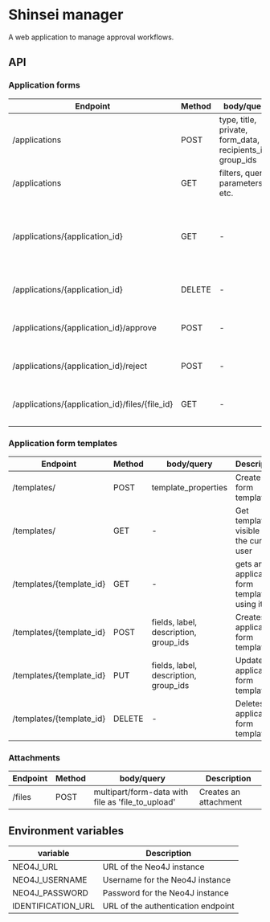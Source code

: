 # Shinsei manager
A web application to manage approval workflows.

## API
### Application forms
| Endpoint | Method | body/query | Description
| --- | --- | --- | --- |
| /applications | POST | type, title, private, form_data, recipients_ids, group_ids | Creates an application form |
| /applications | GET | filters, query parameters, etc. | Query application forms |
| /applications/{application_id} | GET | - | gets an application forms using its ID (Please note the v2 in the URL)|
| /applications/{application_id} | DELETE | - | Deletes an application forms |
| /applications/{application_id}/approve | POST | - | Approves an application forms |
| /applications/{application_id}/reject | POST | - | Rejects an application forms |
| /applications/{application_id}/files/{file_id} | GET | - | Gets an attachment of an application |

### Application form templates
| Endpoint | Method | body/query | Description
| --- | --- | --- | --- |
| /templates/ | POST | template_properties | Create a form template |
| /templates/ | GET | - | Get templates visible to the current user |
| /templates/{template_id} | GET | - | gets an application form template using its ID |
| /templates/{template_id} | POST | fields, label, description, group_ids | Creates an application form template |
| /templates/{template_id} | PUT | fields, label, description, group_ids | Updates an application form template |
| /templates/{template_id} | DELETE | - | Deletes an application form template |

### Attachments
| Endpoint | Method | body/query | Description
| --- | --- | --- | --- |
| /files | POST | multipart/form-data with file as 'file_to_upload' | Creates an attachment |

## Environment variables

| variable | Description
| --- | --- |
| NEO4J_URL | URL of the Neo4J instance |
| NEO4J_USERNAME | Username for the Neo4J instance |
| NEO4J_PASSWORD | Password for the Neo4J instance |
| IDENTIFICATION_URL | URL of the authentication endpoint |
